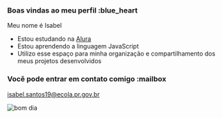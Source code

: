 ### Boas vindas ao meu perfil :blue_heart

Meu nome é Isabel

- Estou estudando na [Alura](https://www.alura.com.br)
- Estou aprendendo a linguagem JavaScript
- Utilizo esse espaço para minha organização e compartilhamento dos meus projetos desenvolvidos

### Você pode entrar em contato comigo :mailbox

isabel.santos19@ecola.pr.gov.br

![bom dia](https://tenor.com/bjj9s.gif)
